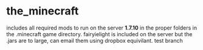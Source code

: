 # the_minecraft
includes all required mods to run on the server **1.7.10** in the proper folders in the .minecraft game directory.
fairyielight is included on the server but the .jars are to large, can email them using dropbox equivilant.
test branch

